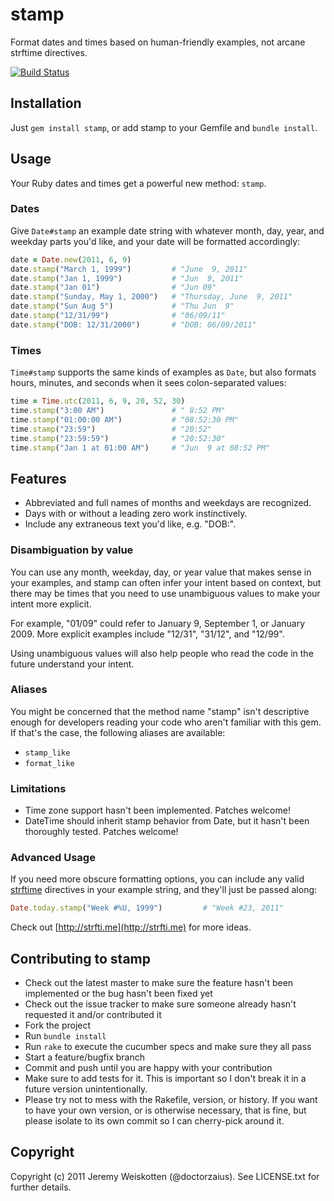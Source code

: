# stamp

Format dates and times based on human-friendly examples, not arcane
strftime directives.

[![Build Status](http://travis-ci.org/jeremyw/stamp.png)](http://travis-ci.org/jeremyw/stamp)

## Installation

Just `gem install stamp`, or add stamp to your Gemfile and `bundle install`.

## Usage

Your Ruby dates and times get a powerful new method: `stamp`.

### Dates

Give `Date#stamp` an example date string with whatever month, day, year,
and weekday parts you'd like, and your date will be formatted accordingly:

```ruby
date = Date.new(2011, 6, 9)
date.stamp("March 1, 1999")         # "June  9, 2011"
date.stamp("Jan 1, 1999")           # "Jun  9, 2011"
date.stamp("Jan 01")                # "Jun 09"
date.stamp("Sunday, May 1, 2000")   # "Thursday, June  9, 2011"
date.stamp("Sun Aug 5")             # "Thu Jun  9"
date.stamp("12/31/99")              # "06/09/11"
date.stamp("DOB: 12/31/2000")       # "DOB: 06/09/2011"
```

### Times

`Time#stamp` supports the same kinds of examples as `Date`, but also formats
hours, minutes, and seconds when it sees colon-separated values:

```ruby
time = Time.utc(2011, 6, 9, 20, 52, 30)
time.stamp("3:00 AM")               # " 8:52 PM"
time.stamp("01:00:00 AM")           # "08:52:30 PM"
time.stamp("23:59")                 # "20:52"
time.stamp("23:59:59")              # "20:52:30"
time.stamp("Jan 1 at 01:00 AM")     # "Jun  9 at 08:52 PM"
```

## Features

* Abbreviated and full names of months and weekdays are recognized.
* Days with or without a leading zero work instinctively.
* Include any extraneous text you'd like, e.g. "DOB:".

### Disambiguation by value

You can use any month, weekday, day, or year value that makes sense in your
examples, and stamp can often infer your intent based on context, but there
may be times that you need to use unambiguous values to make your intent more
explicit.

For example, "01/09" could refer to January 9, September 1, or
January 2009. More explicit examples include "12/31", "31/12", and "12/99".

Using unambiguous values will also help people who read the code in the
future understand your intent.

### Aliases

You might be concerned that the method name "stamp" isn't descriptive enough
for developers reading your code who aren't familiar with this gem. If that's
the case, the following aliases are available:

* `stamp_like`
* `format_like`

### Limitations

* Time zone support hasn't been implemented. Patches welcome!
* DateTime should inherit stamp behavior from Date, but it hasn't been thoroughly tested. Patches welcome!

### Advanced Usage

If you need more obscure formatting options, you can include any valid
[strftime](http://strfti.me) directives in your example string, and they'll
just be passed along:

```ruby
Date.today.stamp("Week #%U, 1999")         # "Week #23, 2011"
````

Check out [http://strfti.me](http://strfti.me) for more ideas.

## Contributing to stamp

* Check out the latest master to make sure the feature hasn't been implemented or the bug hasn't been fixed yet
* Check out the issue tracker to make sure someone already hasn't requested it and/or contributed it
* Fork the project
* Run `bundle install`
* Run `rake` to execute the cucumber specs and make sure they all pass
* Start a feature/bugfix branch
* Commit and push until you are happy with your contribution
* Make sure to add tests for it. This is important so I don't break it in a future version unintentionally.
* Please try not to mess with the Rakefile, version, or history. If you want to have your own version, or is otherwise necessary, that is fine, but please isolate to its own commit so I can cherry-pick around it.

## Copyright

Copyright (c) 2011 Jeremy Weiskotten (@doctorzaius). See LICENSE.txt for
further details.
